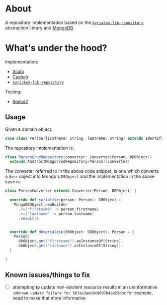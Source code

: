 # About

A repository implementation based on the [`kyriakos-lib-repository`](https://github.com/edinhodzic/kyriakos-lib-repository) abstraction library and [MongoDB](https://www.mongodb.com/).

# What's under the hood?

Implementation:

- [Scala](http://www.scala-lang.org/)
- [Casbah](https://mongodb.github.io/casbah/)
- [`kyriakos-lib-repository`](https://github.com/edinhodzic/kyriakos-lib-repository)

Testing:

- [Specs2](https://etorreborre.github.io/specs2/)

## Usage

Given a domain object:

```scala
case class Person(firstname: String, lastname: String) extends Identifiable
```

The repository implementation is:

```scala
class PersonCrudRepository(converter: Converter[Person, DBObject])
  extends AbstractMongoCrudRepository[Person](converter)
```

The converter referred to in the above code snippet, is one which converts a `User` object into Mongo's `DBObject` and the implementation in the above case is:

```scala
class PersonConverter extends Converter[Person, DBObject] {

  override def serialise(person: Person): DBObject =
    MongoDBObject.newBuilder
      .+=("firstname" -> person.firstname)
      .+=("lastname" -> person.lastname)
      .result()


  override def deserialise(dbObject: DBObject): Person = {
    Person(
      dbObject.get("firstname").asInstanceOf[String],
      dbObject.get("lastname").asInstanceOf[String])
  }

}
```

## Known issues/things to fix

- [ ] attempting tp update non-existent resource results in an uninformative `unknown update failure for 567ac3aed4c6097b4bb23dbc` for example, need to make that more informative
